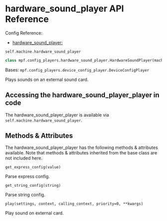 # hardware_sound_player API Reference

Config Reference:

* [hardware_sound_player:](../../../config/hardware_sound_player.md)

`self.machine.hardware_sound_player`

``` python
class mpf.config_players.hardware_sound_player.HardwareSoundPlayer(machine)
```

Bases: `mpf.config_players.device_config_player.DeviceConfigPlayer`

Plays sounds on an external sound card.

## Accessing the hardware_sound_player_player in code

The hardware_sound_player_player is available via `self.machine.hardware_sound_player`.

## Methods & Attributes

The hardware_sound_player_player has the following methods & attributes available. Note that methods & attributes inherited from the base class are not included here.

`get_express_config(value)`

Parse express config.

`get_string_config(string)`

Parse string config.

`play(settings, context, calling_context, priority=0, **kwargs)`

Play sound on external card.
